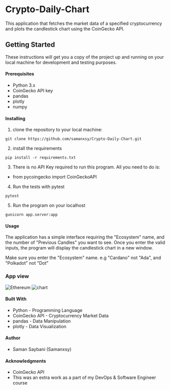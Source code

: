# Crypto-Daily-Chart
This application that fetches the market data of a specified cryptocurrency and plots the candlestick chart using the CoinGecko API.


## Getting Started
These instructions will get you a copy of the project up and running on your local machine for development and testing purposes.


#### Prerequisites
- Python 3.x
- CoinGecko API key
- pandas
- plotly
- numpy


#### Installing 

1. clone the repository to your local machine:
```
git clone https://github.com/samanxsy/Crypto-Daily-Chart.git
```

2. install the requirements
```
pip install -r requirements.txt
```

3. There is no API Key required to run this program. All you need to do is: 
  - from pycoingecko import CoinGeckoAPI

4. Run the tests with pytest
```
pytest
```

5. Run the program on your localhost
```
gunicorn app.server:app
```

#### Usage
The application has a simple interface requiring the "Ecosystem" name, and the number of "Previous Candles" you want to see. Once you enter the valid inputs, the program will display the candlestick chart in a new window.

Make sure you enter the "Ecosystem" name. e.g "Cardano" not "Ada", and "Polkadot" not "Dot"

### App view

![Ethereum](https://user-images.githubusercontent.com/118216325/213879043-04a73739-e6d8-4d5c-84f2-6a69f8629a22.png)
![chart](https://user-images.githubusercontent.com/118216325/213879052-f5ac1ca8-5f20-4547-8bdc-160525a1fb05.png)

#### Built With 
- Python - Programming Language
- CoinGecko API - Cryptocurrency Market Data
- pandas - Data Manipulation
- plotly - Data Visualization

#### Author 
- Saman Saybani (Samanxsy)

#### Acknowledgments
- CoinGecko API
- This was an extra work as a part of my DevOps & Software Engineer course
